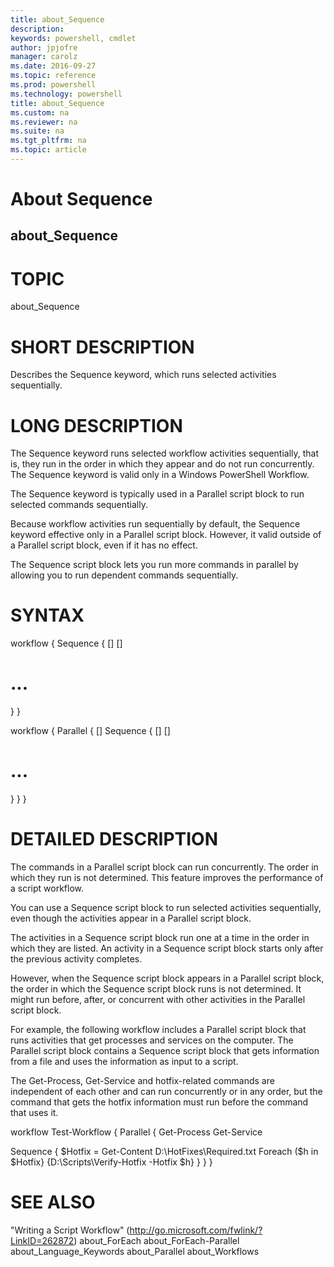 ```yaml
---
title: about_Sequence
description: 
keywords: powershell, cmdlet
author: jpjofre
manager: carolz
ms.date: 2016-09-27
ms.topic: reference
ms.prod: powershell
ms.technology: powershell
title: about_Sequence
ms.custom: na
ms.reviewer: na
ms.suite: na
ms.tgt_pltfrm: na
ms.topic: article
---
```

# About Sequence
## about_Sequence
# TOPIC

about_Sequence

# SHORT DESCRIPTION

Describes the Sequence keyword, which runs selected
activities sequentially.

# LONG DESCRIPTION

The Sequence keyword runs selected workflow activities
sequentially, that is, they run in the order in which
they appear and do not run concurrently. The Sequence
keyword is valid only in a Windows PowerShell Workflow.

The Sequence keyword is typically used in a Parallel
script block to run selected commands sequentially.

Because workflow activities run sequentially by default,
the Sequence keyword effective only in a Parallel
script block. However, it valid outside of a Parallel
script block, even if it has no effect.

The Sequence script block lets you run more commands
in parallel by allowing you to run dependent commands
sequentially.

# SYNTAX


workflow <Verb-Noun>
{
Sequence
{
[<Activity>]
[<Activity>]
# ...

}
}

workflow <Verb-Noun>
{
Parallel
{
[<Activity>]
Sequence
{
[<Activity>]
[<Activity>]
# ...

}
}
}

# DETAILED DESCRIPTION


The commands in a Parallel script block can run concurrently.
The order in which they run is not determined. This feature
improves the performance of a script workflow.

You can use a Sequence script block to run selected activities
sequentially, even though the activities appear in a Parallel
script block.

The activities in a Sequence script block run one at a time
in the order in which they are listed. An activity in a Sequence
script block starts only after the previous activity completes.

However, when the Sequence script block appears in a Parallel
script block, the order in which the Sequence script block runs
is not determined. It might run before, after, or concurrent with
other activities in the Parallel script block.

For example, the following workflow includes a Parallel script
block that runs activities that get processes and services on
the computer. The Parallel script block contains a Sequence
script block that gets information from a file and uses the
information as input to a script.

The Get-Process, Get-Service and hotfix-related commands
are independent of each other and can run concurrently or
in any order, but the command that gets the hotfix information
must run before the command that uses it.

workflow Test-Workflow
{
Parallel
{
Get-Process
Get-Service

Sequence
{
$Hotfix = Get-Content D:\HotFixes\Required.txt
Foreach ($h in $Hotfix} {D:\Scripts\Verify-Hotfix -Hotfix $h}
}
}
}

# SEE ALSO

"Writing a Script Workflow" (http://go.microsoft.com/fwlink/?LinkID=262872)
about_ForEach
about_ForEach-Parallel
about_Language_Keywords
about_Parallel
about_Workflows

